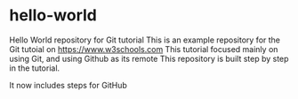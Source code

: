 # hello-world
Hello World repository for Git tutorial
This is an example repository for the Git tutoial on https://www.w3schools.com
This tutorial focused mainly on using Git, and using Github as its remote
This repository is built step by step in the tutorial.

It now includes steps for GitHub
